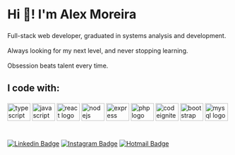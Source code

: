 <h1 align="left">Hi 👋! I'm Alex Moreira</h1>

###

<p align="left">
  Full-stack web developer, graduated in systems analysis and development.
  <br>
  <br>
  Always looking for my next level, and never stopping learning.
  <br>
  <br>
  Obsession beats talent every time.
 </p>

###

<h2 align="left">I code with:</h2>

###

<div align="left">
  <img src="https://cdn.jsdelivr.net/gh/devicons/devicon/icons/typescript/typescript-original.svg" height="40" width="52" alt="typescript logo"  />
  <img src="https://cdn.jsdelivr.net/gh/devicons/devicon/icons/javascript/javascript-original.svg" height="40" width="52" alt="javascript logo"  />
  <img src="https://cdn.jsdelivr.net/gh/devicons/devicon/icons/react/react-original.svg" height="40" width="52" alt="react logo"  />
  <img src="https://cdn.jsdelivr.net/gh/devicons/devicon/icons/nodejs/nodejs-original.svg" height="40" width="52" alt="nodejs logo"  />
  <img src="https://cdn.jsdelivr.net/gh/devicons/devicon/icons/express/express-original-wordmark.svg" height="40" width="52" alt="express logo"  />
  <img src="https://cdn.jsdelivr.net/gh/devicons/devicon/icons/php/php-original.svg" height="40" width="52" alt="php logo"  />
  <img src="https://cdn.jsdelivr.net/gh/devicons/devicon/icons/codeigniter/codeigniter-plain.svg" height="40" width="52" alt="codeigniter logo"  />
  <img src="https://cdn.jsdelivr.net/gh/devicons/devicon/icons/bootstrap/bootstrap-original.svg" height="40" width="52" alt="bootstrap logo"  />
  <img src="https://cdn.jsdelivr.net/gh/devicons/devicon/icons/mysql/mysql-original.svg" height="40" width="52" alt="mysql logo"  />
</div>
 
<br>

###  

[![Linkedin Badge](https://img.shields.io/badge/-Alex%20Moreira%20de%20Andrade-0078D4?logo=linkedin&logoColor=white&style=flat-square&link=https://www.linkedin.com/in/alex-moreira-de-andrade/)](https://www.linkedin.com/in/alex-moreira-de-andrade/) 
[![Instagram Badge](https://img.shields.io/badge/-alex__moreira0-0078D4?logo=instagram&logoColor=white&style=flat-square&link=https://www.instagram.com/alex__moreira0/)](https://www.instagram.com/alex__moreira0/) 
[![Hotmail Badge](https://img.shields.io/badge/-alex.moreira.andrade@hotmail.com-0078D4?logo=microsoftoutlook&logoColor=white&style=flat-square)](mailto:alex.moreira.andrade@hotmail.com)

<!--[![Hotmail Badge](https://img.shields.io/badge/-alex.moreira.andrade@hotmail.com-0078D4?logo=microsoftoutlook)](mailto:alex.moreira.andrade@hotmail.com)-->
###  
 
<!--
<div align="left">
<h1 align="left">✌ Alex Moreira de Andrade</h1>
- Formado em Análise e Desenvolvimento de Sistemas
- Sempre em busca do meu próximo nível
- Desenvolvedor FullStack Júnior
<br>

## 🛠 &nbsp;Trabalho com

![HTML](https://img.shields.io/badge/-HTML-05122A?style=flat&logo=HTML5)&nbsp;
![CSS](https://img.shields.io/badge/-CSS-05122A?style=flat&logo=CSS3&logoColor=1572B6)&nbsp;
![JavaScript](https://img.shields.io/badge/-JavaScript-05122A?style=flat&logo=javascript)&nbsp;
![Php](https://img.shields.io/badge/-Php-05122A?style=flat&logo=php)&nbsp;
![CodeIgniter 4](https://img.shields.io/badge/-CodeIgniter-05122A?style=flat&logo=codeigniter)&nbsp;
![Node.js](https://img.shields.io/badge/-Node.js-05122A?style=flat&logo=node.js)&nbsp;
![JQuery](https://img.shields.io/badge/-JQuery-05122A?style=flat&logo=jquery)&nbsp;
![MySql](https://img.shields.io/badge/-MySql-05122A?style=flat&logo=mysql)&nbsp;
![Git](https://img.shields.io/badge/-Git-05122A?style=flat&logo=git)&nbsp;
![GitHub](https://img.shields.io/badge/-GitHub-05122A?style=flat&logo=github)&nbsp;
![Visual Studio Code](https://img.shields.io/badge/-Visual%20Studio%20Code-05122A?style=flat&logo=visual-studio-code&logoColor=007ACC)&nbsp;


## 👨‍💻 &nbsp; Estou estudando
![React](https://img.shields.io/badge/-React-05122A?style=flat&logo=react)&nbsp;
![TypeScript](https://img.shields.io/badge/-TypeScript-05122A?style=flat&logo=typescript)&nbsp;
![PostgreSQL](https://img.shields.io/badge/-PostgreSQL-05122A?style=flat&logo=postgresql)&nbsp;
![Docker](https://img.shields.io/badge/-Docker-05122A?style=flat&logo=docker)&nbsp;

<br>

## 😄 &nbsp;Links

<p align="left" style="background:red">
<a href="https://www.linkedin.com/in/alex-moreira-de-andrade-539a52203" target="_blank">
  <img align="center" src="https://img.shields.io/badge/-AlexMoreira-05122A?style=flat&logo=linkedin" alt="linkedin"/>
</a>
<a href="https://www.instagram.com/alex__moreira0/" target="_blank">
 <img align="center" src="https://img.shields.io/badge/-alex__moreira0-05122A?style=flat&logo=instagram" alt="instagram"/>
</a>
</p>
</div>

Here are some ideas to get you started:

- 🔭 I’m currently working on ...
- 🌱 I’m currently learning ...
- 👯 I’m looking to collaborate on ...
- 🤔 I’m looking for help with ...
- 💬 Ask me about ...
- 📫 How to reach me: ...
- 😄 Pronouns: ...
- ⚡ Fun fact: ...
-->
